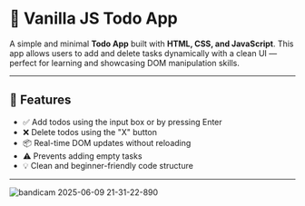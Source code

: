 # 📝 Vanilla JS Todo App

A simple and minimal **Todo App** built with **HTML, CSS, and JavaScript**. This app allows users to add and delete tasks dynamically with a clean UI — perfect for learning and showcasing DOM manipulation skills.

---

## 🚀 Features

- ✅ Add todos using the input box or by pressing Enter
- ❌ Delete todos using the "X" button
- 📦 Real-time DOM updates without reloading
- ⚠️ Prevents adding empty tasks
- 💡 Clean and beginner-friendly code structure

---

![bandicam 2025-06-09 21-31-22-890](https://github.com/user-attachments/assets/8a8305a1-bd85-403d-acec-12885badac80)
